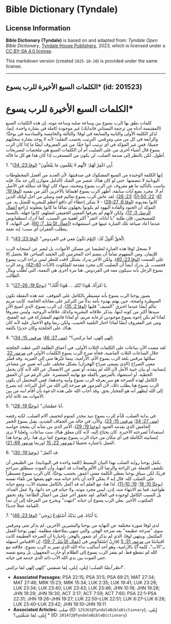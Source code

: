 # Bible Dictionary (Tyndale)

## License Information

**Bible Dictionary (Tyndale)** is based on and adapted from: _Tyndale Open Bible Dictionary_, [Tyndale House Publishers](https://tyndaleopenresources.com/), 2023, which is licensed under a [CC BY-SA 4.0 license](https://creativecommons.org/licenses/by-sa/4.0/legalcode.en).

This markdown version (created `2025-10-20`) is provided under the same license.



--------------------------------

## الكلمات السبع الأخيرة للرب يسوع* (id: 201523)

الكلمات السبع الأخيرة للرب يسوع\*
=================================

كلمات نطق بها الرب يسوع بين وساعة صلبه وساعة موته. إن هذه الكلمات السبع (المقتبسة أدناه من ترجمة البستاني فاندايك) غير موجودة كاملة في بشارة واحدة. إنما، تُذكر الكلمة الأولى والثانية والسابعة في لوقا؛ والثالثة والخامسة والسادسة في يوحنَّا؛ والرابعة في كل من متى ومرقس. الترتيب بحسب التقليد؛ لأنه لا يوجد بشارة سجلتهم جميعًا، فمن غير المؤكد في أي ترتيب أتوا حقًا. من غير المعروف أيضًا ما إذا كان الرب يسوع قال أشياء أخرى من على الصليب أم أن الكلمات السبع هي ملخصات لتصريحات أطول. لكن بالنظر إلى صدمة الصلب، لن يكون من المستغرب إذا كان هذا هو كل ما قاله.

1\. "أَبِي اغْفِرْ لَهُمْ؛ لأَنَّهم لا يَعْلَمون مَا يَفْعَلُونَ" ([لوقا 23: 34](https://ref.ly/Luke23:34)).

إنها الكلمة الوحيدة من السبع المشكوك في صدقيتها، لأن العديد من أفضل المخطوطات اليونانية لا تتضمنها. حتى لو كان هناك عنصر من الشك (الدليل متوازن إلى حد ما)، فإنه يناسب بالتأكيد ما هو معروف عن الرب يسوع ومحبته، سواء كان لوقا قد سجَّله في الأصل أم لا. مجرد بضع آيات سابقة، أظهر الرب يسوع اهتمامًا بالآخرين أكثر من نفسه ([لوقا 19: 41](https://ref.ly/Luke19:41)؛ [22: 50–51](https://ref.ly/Luke22:50-Luke22:51)؛ [23: 28](https://ref.ly/Luke23:28)). لقد عاش الرب يسوع تعاليم فمه وصلى من أجل أولئك الذين كانوا يعذبونه ([لوقا 6: 27–28](https://ref.ly/Luke6:27-Luke6:28)) \- لا يمكن إعطاء أي دافع أعظم للبشرية للتمثل به. من المؤكد أن الجنود والقادة اليهود لم يكونوا يجهلون تمامًا ما كانوا يفعلونه (راجع [أعمال الرسل 3: 17](https://ref.ly/Acts3:17))، ولكن لأنهم لم يعرفوا المعنى الحقيقي لعملهم، كانوا جهلة. بالنسبة للمسيحيين، فإن طلبة "يا أباتاه، اغفر" أكثر أهمية من السبب، كما أدرك اسطفانوس عندما أعاد صياغة تلك العبارة عينها في استشهاده ([أعمال الرُّسُل 7: 60](https://ref.ly/Acts7:60)). في النهاية، لا يتطلب الغفران أي سبب؛ إنه نعمة.

2\. "الْحَقَّ أَقُولُ لَكَ: الِيَوْمَ تَكُونُ مَعي في الفردوس" ([لوقا 23: 43](https://ref.ly/Luke23:43)).

لا يسجل لوقا هذه العبارة لتعليمنا عن مسكن الأموات، بل ليعبر عن استجابة الرب للإيمان. ومن المفهوم تماماً أن ينضم أحد المجرمين إلى الحشد الساخر، فلا يحصل إلا على الصمت ([لوقا 23: 40](https://ref.ly/Luke23:40))، ولكن الآخر يدرك بشكل لافت للنظر ليس براءة الرب يسوع فحسب، بل يدرك أيضاً أن الصليب كان مجرد مقدمة للملكوت (الآيات [40–42](https://ref.ly/Luke23:40-Luke23:42)). وعد الرب يسوع الرجل بأنه سيكون معه في الفردوس. هنا مرة أخرى هي النعمة، التي تُطْلَب وينال الطالب.

3\. "يَا ٱمْرَأَةُ، هُوَذَا ٱبْنُكِ ... هُوَذَا أُمُّكَ!" ([يوحنَّا 19: 26–27](https://ref.ly/John19:26-John19:27)).

يصور يوحنا الرب يسوع بأنه مسيطر بالكامل على الموقف. عند هذه النقطة تكون السيطرة واضحة، حين يهتم بهدوء بأمه بدلاً من التركيز على معاناته الخاصة. كانت مريم تتألم أيضًا عندما اخترق "السيف" قلبها ([لوقا 2: 35](https://ref.ly/Luke2:35)). إن الرب يسوع، الذي أصبح الآن سيدها أكثر من كونه ابنها، يتذكر علاقاته البشرية وكذلك علاقاته الروحية. وليس معروفاً لماذا لم يكن إخوة يسوع موجودين لرعاية مريم، أو لماذا فاتتهم المشاركة في عيد الفصح. ومن غير المعروف أيضًا لماذا اختار التلميذ الحبيب، ولكن ربما وقع الاختيار عليه لأنه كان هناك على الجلجثة وكان جديرًا بالثقة.

4\. "إلهي إلهي، لما تركتني؟" ([متى 27: 46](https://ref.ly/Matt27:46)؛ [مرقس 15: 34](https://ref.ly/Mark15:34)).

لقد مضت الآن ساعات على الكلمات الثلاث الأولى، في أعماق الظلمة التي غطت الجلجثة خلال الساعات الثلاث الماضية. فجأة صرخ الرب يسوع الكلمات الأولى في [مزمور 22](https://ref.ly/Ps22:1-Ps22:31). سجَّلها مرقس بلغة الرب يسوع الأم، الأرامية، بينما غيَّرها متى إلى العبرية. وقد فُسِّرَ معنى الصراخ (الذي يسمى صراخ الهجران) بشكل مختلف على أنه تعبير عن مشاعر إنسانية، أو بيان خيبة الأمل لأن الله لم ينقذه، أو تعبير عن الانفصال عن الله لأنه كان يحمل الخطية، أو استشهاد بالمزمور بأكمله مع نهايته المنتصرة. على الرغم من أن العمق الكامل لهذه الصرخة هو سر يعرفه الرب يسوع وأبيه وحدهما، فمن المحتمل أن يكون الرب يسوع هنا يطلب ذلك، لأن المزمور هو صرخة إلى الله من أجل البراءة. إنه يصرخ إلى الله ليظهر أنه هو المختار بحق. وقد أجاب الله على هذه الدعوة بأن أقام ابنه من بين الأموات بعد ثلاثة أيام.

5\. "أنا عطشان" ([يوحنَّا 19: 28](https://ref.ly/John19:28)).

في بداية الصلب، قُدِّم للرب يسوع نبيذ مخدر كمنوم لتخفيف آلام الصلب. لكنه رفضه ([متى 27: 34](https://ref.ly/Matt27:34)؛ [مرقس 15: 23](https://ref.ly/Mark15:23)). والآن، في حالة من الجفاف الشديد، يقبل يسوع الخمر الحامض الذي يقدمه الجنود ([يوحنا 19: 29](https://ref.ly/John19:29))، الأمر الذي من شأنه أن يشحذ حواسه استعداداً لصرخته الأخيرة. كان يحتاج إليه، لأنه كان معلق هناك ست ساعات. ولعلنا لا نرى إنسانيته الكاملة في أي مكان من حياة الرب يسوع بوضوح كما نرى هنا. رأى يوحنا هذا العمل باعتباره تحقيقًا لـ[مزمور 22: 15](https://ref.ly/Ps22:15) (وربما [مزمور 69: 21](https://ref.ly/Ps69:21)).

6\. "قد أكمل" ([يوحنا 19: 30](https://ref.ly/John19:30)).

يكمل يوحنا رواية الصلب بهذا البيان البسيط (كلمة واحدة في اليونانية). من الطبيعي أن تكشف الجملة عن الراحة والرضا لأن الألم والعذاب قد انتهيا، وأن الموت سيطلق سراحه قريبًا، لكن سياق يوحنا يعطي الكلمة معنى أعمق. بحسب يوحنَّا، كان الرب يسوع مسيطراً على الصلب كله. قال إنه لا يمكن لأحد أن يأخذ حياته منه، فهو يضعها من تلقاء نفسه ([يوحنَّا 10: 18](https://ref.ly/John10:18)؛ [19: 10–11](https://ref.ly/John19:10-John19:11)). لذا هنا، مع العلم أنه قد أكمل بالكامل مشيئة الآب، وضع حياته طواعية. فما تم الانتهاء منه، إذن، ليس مجرد موته، ولا حياته في حد ذاتها، ولا عمل الفداء، بل السبب الكامل لوجوده في العالم. لقد تحقق آخر عمل من أعمال الطاعة؛ وقد تحقق المكتوب الأخير. يعلن الرب يسوع أن حياته "انتهت" ويخرج من المرحلة إلى أن تبدأ القيامة عملاً جديدًا.

7\. "يَا أَبَتَاهُ، فِي يَدَيْكَ أَسْتَوْدِعُ رُوحِي" ([لوقا 23: 46](https://ref.ly/Luke23:46)).

لدى لوقا صورة مختلفة عن النهاية من يوحنا والبشيرين الآخرين. لم يذكر متى ومرقس سوى "صرخة عظيمة" بعد صرخة الهجر، والتي تنتهي بملاحظة مظلمة. يُنهي يوحنا العمل المكتمل. وينتهي لوقا، الذي لم يذكر أي شعور بالهجر، بإخبارنا أن الصرخة العظيمة كانت اقتباسًا من [مزمور 31: 5](https://ref.ly/Ps31:5) (قارِنْ اسْتَفَانُوس في [أعمال الرُّسُل 7: 59](https://ref.ly/Acts7:59)). إن الاقتباس استهله بـ"الآب"، كلمة *أبَّا* بالآرامية، وهو أحد أساليب نداء الله الذي تميز به الرب يسوع. علاقته مع الله لم تنقطع قط. لم يقفز الرب يسوع إلى الظلام أو حارب المجهول، بل وضع نفسه حتى الموت بين يدي الله الآب ذاته الذي خدمه في حياته.

*انظر أيضًا* الصلب؛ إيلي، إيلي، لِما شبقتني "إلهي إلهي لما تركتني".

* **Associated Passages:** PSA 22:15; PSA 31:5; PSA 69:21; MAT 27:34; MAT 27:46; MRK 15:23; MRK 15:34; LUK 2:35; LUK 19:41; LUK 23:28; LUK 23:34; LUK 23:40; LUK 23:43; LUK 23:46; JHN 10:18; JHN 19:28; JHN 19:29; JHN 19:30; ACT 3:17; ACT 7:59; ACT 7:60; PSA 22:1–PSA 22:31; JHN 19:26–JHN 19:27; LUK 22:50–LUK 22:51; LUK 6:27–LUK 6:28; LUK 23:40–LUK 23:42; JHN 19:10–JHN 19:11
* **Associated Articles:** صلب (ID: `125361@TyndaleBibleDictionary`); إِيلِي، إِيلِي، لِمَا شَبَقْتَنِي؟ * (ID: `201472@TyndaleBibleDictionary`)

